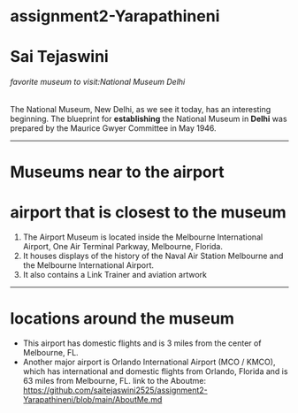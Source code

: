# assignment2-Yarapathineni
# Sai Tejaswini
###### favorite museum to visit:National Museum Delhi
The National Museum, New Delhi, as we see it today, has an interesting beginning. The blueprint for **establishing** the National Museum in **Delhi** was prepared by the Maurice Gwyer Committee in May 1946.

---
# Museums near to the airport
# airport that is closest to the museum
1. The Airport Museum is located inside the Melbourne International Airport, One Air Terminal Parkway, Melbourne, Florida. 
2. It houses displays of the history of the Naval Air Station Melbourne and the Melbourne International Airport. 
3. It also contains a Link Trainer and aviation artwork
---
# locations around the museum 
* This airport has domestic flights and is 3 miles from the center of Melbourne, FL.
* Another major airport is Orlando International Airport (MCO / KMCO), which has international and domestic flights from Orlando, Florida and is 63 miles from Melbourne, FL.
link to the Aboutme: https://github.com/saitejaswini2525/assignment2-Yarapathineni/blob/main/AboutMe.md